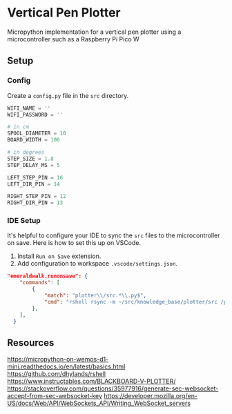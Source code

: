 # Vertical Pen Plotter
Micropython implementation for a vertical pen plotter using a microcontroller such as a Raspberry Pi Pico W

## Setup

### Config
Create a `config.py` file in the `src` directory.

```py
WIFI_NAME = ''
WIFI_PASSWORD = ''

# in cm
SPOOL_DIAMETER = 10
BOARD_WIDTH = 100

# in degrees
STEP_SIZE = 1.8
STEP_DELAY_MS = 5

LEFT_STEP_PIN = 16
LEFT_DIR_PIN = 14 

RIGHT_STEP_PIN = 12
RIGHT_DIR_PIN = 13
```

### IDE Setup
It's helpful to configure your IDE to sync the `src` files to the microcontroller on save. Here is how to set this up on VSCode. 

1) Install `Run on Save` extension.
2) Add configuration to workspace `.vscode/settings.json`.

```json
"emeraldwalk.runonsave": {
    "commands": [
        {
            "match": "plotter\\/src.*\\.py$",
            "cmd": "rshell rsync -m ~/src/knowledge_base/plotter/src /pyboard"
        },
    ],
  }
``` 

## Resources
https://micropython-on-wemos-d1-mini.readthedocs.io/en/latest/basics.html
https://github.com/dhylands/rshell
https://www.instructables.com/BLACKBOARD-V-PLOTTER/
https://stackoverflow.com/questions/35977916/generate-sec-websocket-accept-from-sec-websocket-key
https://developer.mozilla.org/en-US/docs/Web/API/WebSockets_API/Writing_WebSocket_servers
